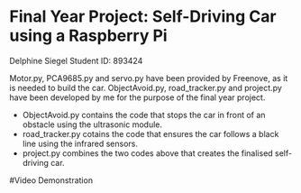 # Final Year Project: Self-Driving Car using a Raspberry Pi
  Delphine Siegel 
  Student ID: 893424
  
  Motor.py, PCA9685.py and servo.py have been provided by Freenove, as it is needed to build the car. 
  ObjectAvoid.py, road_tracker.py and project.py have been developed by me for the purpose of the final year project.
  
  - ObjectAvoid.py contains the code that stops the car in front of an obstacle using the ultrasonic module.
  - road_tracker.py cotains the code that ensures the car follows a black line using the infrared sensors.
  - project.py combines the two codes above that creates the finalised self-driving car.

#Video Demonstration

